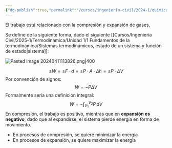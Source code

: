 ```yaml
---
{"dg-publish":true,"permalink":"/cursos/ingenieria-civil/2024-1/quimica-para-ingenieria/4-termoquimica-energia-y-quimica/el-trabajo-w-en-termodinamica-gases/"}
---
```


El trabajo está relacionado con la compresión y expansión de gases.

Se define de la siguiente forma, dado el siguiente [[Cursos/Ingeniería Civil/2025-1/Termodinámica/Unidad 1/1 Fundamentos de la termodinámica/Sistemas termodinámicos, estado de un sistema y función de estado\|sistema]]:

![Pasted image 20240411113826.png|400](/img/user/Cursos/Ingenier%C3%ADa%20Civil/2024-1/Qu%C3%ADmica%20para%20Ingenier%C3%ADa/4%20Termoqu%C3%ADmica.%20Energ%C3%ADa%20y%20Quim%C3%ADca/attachments/Pasted%20image%2020240411113826.png)

$$
\pm W=\pm F· d=\pm P·A·\Delta h=\pm P·\Delta V
$$
Por convención de signos:
$$
W=-P\Delta V
$$
Formalmente sería una definición integral:
$$
W=-\int_{V_{1}}^{V_{2}} P \, dV 
$$
En compresión, el trabajo es positivo, mientras que en **expansión es negativo**, dado que al expandirse, el sistema pierde energía en forma de movimiento.

- En procesos de compresión, se quiere minimizar la energía
- En procesos de expansión, se quiere maximizar la energía